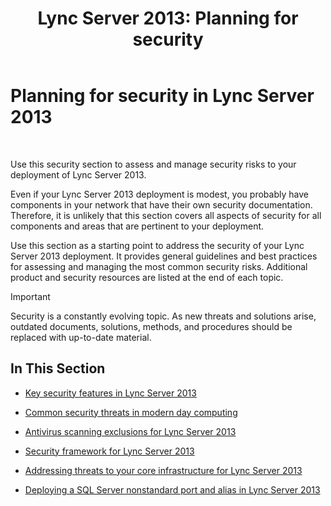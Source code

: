 ﻿---
title: 'Lync Server 2013: Planning for security'
TOCTitle: Planning for security
ms:assetid: 17eeba87-cafa-4e9b-852d-c017a7d10d59
ms:mtpsurl: https://technet.microsoft.com/en-us/library/Dn342827(v=OCS.15)
ms:contentKeyID: 56107267
ms.date: 06/22/2016
mtps_version: v=OCS.15
---

# Planning for security in Lync Server 2013

 


Use this security section to assess and manage security risks to your deployment of Lync Server 2013.

Even if your Lync Server 2013 deployment is modest, you probably have components in your network that have their own security documentation. Therefore, it is unlikely that this section covers all aspects of security for all components and areas that are pertinent to your deployment.

Use this section as a starting point to address the security of your Lync Server 2013 deployment. It provides general guidelines and best practices for assessing and managing the most common security risks. Additional product and security resources are listed at the end of each topic.


> [!IMPORTANT]
> Security is a constantly evolving topic. As new threats and solutions arise, outdated documents, solutions, methods, and procedures should be replaced with up-to-date material.



## In This Section

  - [Key security features in Lync Server 2013](lync-server-2013-key-security-features.md)

  - [Common security threats in modern day computing](lync-server-2013-common-security-threats-in-modern-day-computing.md)

  - [Antivirus scanning exclusions for Lync Server 2013](lync-server-2013-antivirus-scanning-exclusions.md)

  - [Security framework for Lync Server 2013](lync-server-2013-security-framework-for-lync-server.md)

  - [Addressing threats to your core infrastructure for Lync Server 2013](lync-server-2013-addressing-threats-to-your-core-infrastructure.md)

  - [Deploying a SQL Server nonstandard port and alias in Lync Server 2013](deploying-a-sql-server-nonstandard-port-and-alias-in-lync-server-2013.md)

